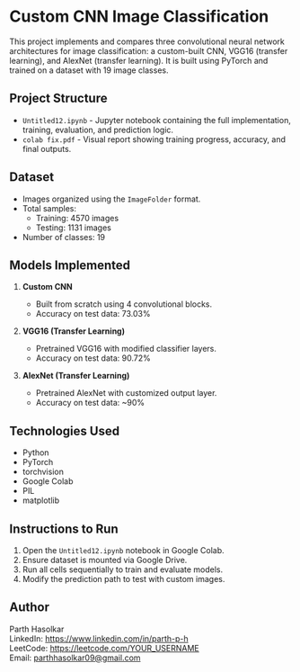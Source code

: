 # Custom CNN Image Classification

This project implements and compares three convolutional neural network architectures for image classification: a custom-built CNN, VGG16 (transfer learning), and AlexNet (transfer learning). It is built using PyTorch and trained on a dataset with 19 image classes.

## Project Structure

- `Untitled12.ipynb` - Jupyter notebook containing the full implementation, training, evaluation, and prediction logic.
- `colab fix.pdf` - Visual report showing training progress, accuracy, and final outputs.

## Dataset

- Images organized using the `ImageFolder` format.
- Total samples:  
  - Training: 4570 images  
  - Testing: 1131 images  
- Number of classes: 19

## Models Implemented

1. **Custom CNN**  
   - Built from scratch using 4 convolutional blocks.
   - Accuracy on test data: 73.03%

2. **VGG16 (Transfer Learning)**  
   - Pretrained VGG16 with modified classifier layers.
   - Accuracy on test data: 90.72%

3. **AlexNet (Transfer Learning)**  
   - Pretrained AlexNet with customized output layer.
   - Accuracy on test data: ~90%

## Technologies Used

- Python
- PyTorch
- torchvision
- Google Colab
- PIL
- matplotlib

## Instructions to Run

1. Open the `Untitled12.ipynb` notebook in Google Colab.
2. Ensure dataset is mounted via Google Drive.
3. Run all cells sequentially to train and evaluate models.
4. Modify the prediction path to test with custom images.

## Author

Parth Hasolkar  
LinkedIn: https://www.linkedin.com/in/parth-p-h  
LeetCode: https://leetcode.com/YOUR_USERNAME  
Email: parthhasolkar09@gmail.com
